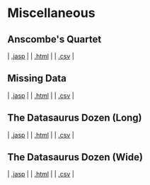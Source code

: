 #  Miscellaneous 



## Anscombe's Quartet 
 | [.jasp](https://github.com/jasp-stats/jasp-data-library/raw/main/Anscombe's%20Quartet/Anscombe's%20Quartet.jasp) | | [.html](https://htmlpreview.github.io/?https://github.com/jasp-stats/jasp-data-library/blob/main/Anscombe's%20Quartet/Anscombe's_Quartet.html) | | [.csv](https://raw.githubusercontent.com/jasp-stats/jasp-data-library/main/Anscombe's%20Quartet/Anscombe's%20Quartet.csv) |

## Missing Data 
 | [.jasp](https://github.com/jasp-stats/jasp-data-library/raw/main/Missing%20Data/Missing%20Data.jasp) | | [.html](https://htmlpreview.github.io/?https://github.com/jasp-stats/jasp-data-library/blob/main/Missing%20Data/Missing_Data.html) | | [.csv](https://raw.githubusercontent.com/jasp-stats/jasp-data-library/main/Missing%20Data/Missing%20Data.csv) |

## The Datasaurus Dozen (Long) 
 | [.jasp](https://github.com/jasp-stats/jasp-data-library/raw/main/The%20Datasaurus%20Dozen%20(Long)/The%20Datasaurus%20Dozen%20(Long).jasp) | | [.html](https://htmlpreview.github.io/?https://github.com/jasp-stats/jasp-data-library/blob/main/The%20Datasaurus%20Dozen%20(Long)/The_Datasaurus_Dozen_(Long).html) | | [.csv](https://raw.githubusercontent.com/jasp-stats/jasp-data-library/main/The%20Datasaurus%20Dozen%20(Long)/The%20Datasaurus%20Dozen%20(Long).csv) |

## The Datasaurus Dozen (Wide) 
 | [.jasp](https://github.com/jasp-stats/jasp-data-library/raw/main/The%20Datasaurus%20Dozen%20(Wide)/The%20Datasaurus%20Dozen%20(Wide).jasp) | | [.html](https://htmlpreview.github.io/?https://github.com/jasp-stats/jasp-data-library/blob/main/The%20Datasaurus%20Dozen%20(Wide)/The_Datasaurus_Dozen_(Wide).html) | | [.csv](https://raw.githubusercontent.com/jasp-stats/jasp-data-library/main/The%20Datasaurus%20Dozen%20(Wide)/The%20Datasaurus%20Dozen%20(Wide).csv) |